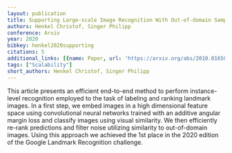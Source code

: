 ```yaml
---
layout: publication
title: Supporting Large-scale Image Recognition With Out-of-domain Samples
authors: Henkel Christof, Singer Philipp
conference: Arxiv
year: 2020
bibkey: henkel2020supporting
citations: 5
additional_links: [{name: Paper, url: 'https://arxiv.org/abs/2010.01650'}]
tags: ["Scalability"]
short_authors: Henkel Christof, Singer Philipp
---
```

This article presents an efficient end-to-end method to perform
instance-level recognition employed to the task of labeling and ranking
landmark images. In a first step, we embed images in a high dimensional feature
space using convolutional neural networks trained with an additive angular
margin loss and classify images using visual similarity. We then efficiently
re-rank predictions and filter noise utilizing similarity to out-of-domain
images. Using this approach we achieved the 1st place in the 2020 edition of
the Google Landmark Recognition challenge.